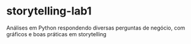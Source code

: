 # storytelling-lab1
Análises em Python respondendo diversas perguntas de negócio, com gráficos e boas práticas em storytelling
